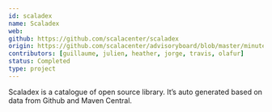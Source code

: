 ```yaml
---
id: scaladex
name: Scaladex
web:
github: https://github.com/scalacenter/scaladex
origin: https://github.com/scalacenter/advisoryboard/blob/master/minutes/001-2016-q2.md#scala-center-activities
contributors: [guillaume, julien, heather, jorge, travis, olafur]
status: Completed
type: project
---
```

Scaladex is a catalogue of open source library. It’s auto generated based on data from Github and Maven Central.